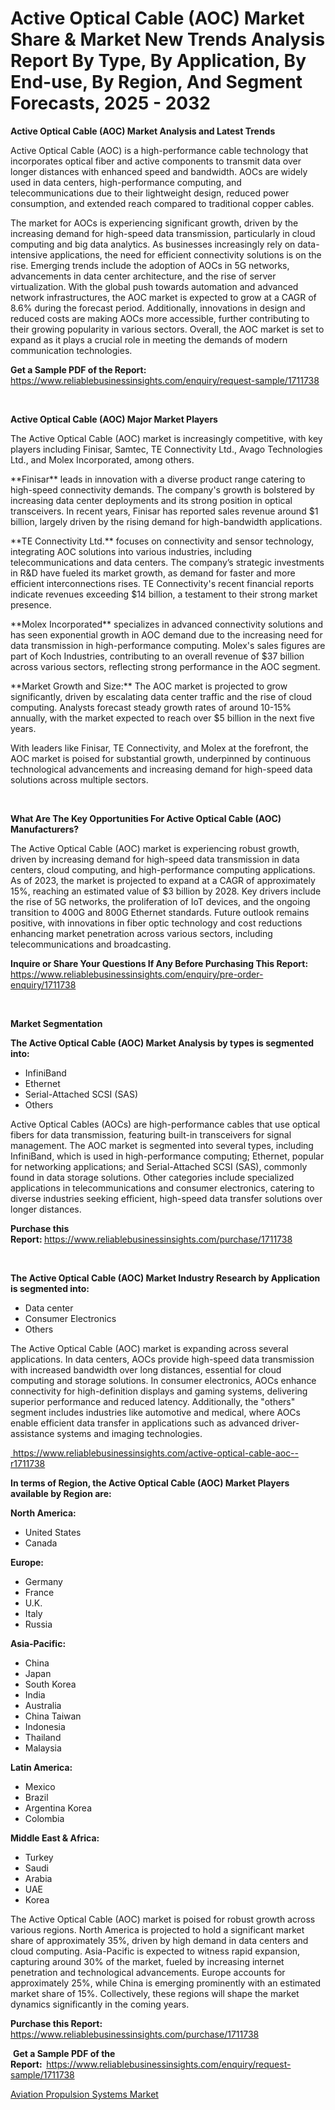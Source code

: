 <p><h1>Active Optical Cable (AOC) Market Share & Market New Trends Analysis Report By Type, By Application, By End-use, By Region, And Segment Forecasts, 2025 - 2032</h1></p><p><strong>Active Optical Cable (AOC) Market Analysis and Latest Trends</strong></p>
<p><p>Active Optical Cable (AOC) is a high-performance cable technology that incorporates optical fiber and active components to transmit data over longer distances with enhanced speed and bandwidth. AOCs are widely used in data centers, high-performance computing, and telecommunications due to their lightweight design, reduced power consumption, and extended reach compared to traditional copper cables. </p><p>The market for AOCs is experiencing significant growth, driven by the increasing demand for high-speed data transmission, particularly in cloud computing and big data analytics. As businesses increasingly rely on data-intensive applications, the need for efficient connectivity solutions is on the rise. Emerging trends include the adoption of AOCs in 5G networks, advancements in data center architecture, and the rise of server virtualization. With the global push towards automation and advanced network infrastructures, the AOC market is expected to grow at a CAGR of 8.6% during the forecast period. Additionally, innovations in design and reduced costs are making AOCs more accessible, further contributing to their growing popularity in various sectors. Overall, the AOC market is set to expand as it plays a crucial role in meeting the demands of modern communication technologies.</p></p>
<p><strong>Get a Sample PDF of the Report:&nbsp;</strong> <a href="https://www.reliablebusinessinsights.com/enquiry/request-sample/1711738?utm_campaign=3128&utm_medium=2&utm_source=Github&utm_content=ia&utm_term=27032025&utm_id=active-optical-cable-aoc">https://www.reliablebusinessinsights.com/enquiry/request-sample/1711738</a></p>
<p>&nbsp;</p>
<p><strong>Active Optical Cable (AOC) Major Market Players</strong></p>
<p><p>The Active Optical Cable (AOC) market is increasingly competitive, with key players including Finisar, Samtec, TE Connectivity Ltd., Avago Technologies Ltd., and Molex Incorporated, among others. </p><p>**Finisar** leads in innovation with a diverse product range catering to high-speed connectivity demands. The company's growth is bolstered by increasing data center deployments and its strong position in optical transceivers. In recent years, Finisar has reported sales revenue around $1 billion, largely driven by the rising demand for high-bandwidth applications.</p><p>**TE Connectivity Ltd.** focuses on connectivity and sensor technology, integrating AOC solutions into various industries, including telecommunications and data centers. The company’s strategic investments in R&D have fueled its market growth, as demand for faster and more efficient interconnections rises. TE Connectivity's recent financial reports indicate revenues exceeding $14 billion, a testament to their strong market presence.</p><p>**Molex Incorporated** specializes in advanced connectivity solutions and has seen exponential growth in AOC demand due to the increasing need for data transmission in high-performance computing. Molex's sales figures are part of Koch Industries, contributing to an overall revenue of $37 billion across various sectors, reflecting strong performance in the AOC segment.</p><p>**Market Growth and Size:** The AOC market is projected to grow significantly, driven by escalating data center traffic and the rise of cloud computing. Analysts forecast steady growth rates of around 10-15% annually, with the market expected to reach over $5 billion in the next five years. </p><p>With leaders like Finisar, TE Connectivity, and Molex at the forefront, the AOC market is poised for substantial growth, underpinned by continuous technological advancements and increasing demand for high-speed data solutions across multiple sectors.</p></p>
<p>&nbsp;</p>
<p><strong>What Are The Key Opportunities For Active Optical Cable (AOC) Manufacturers?</strong></p>
<p><p>The Active Optical Cable (AOC) market is experiencing robust growth, driven by increasing demand for high-speed data transmission in data centers, cloud computing, and high-performance computing applications. As of 2023, the market is projected to expand at a CAGR of approximately 15%, reaching an estimated value of $3 billion by 2028. Key drivers include the rise of 5G networks, the proliferation of IoT devices, and the ongoing transition to 400G and 800G Ethernet standards. Future outlook remains positive, with innovations in fiber optic technology and cost reductions enhancing market penetration across various sectors, including telecommunications and broadcasting.</p></p>
<p><strong>Inquire or Share Your Questions If Any Before Purchasing This Report:</strong> <a href="https://www.reliablebusinessinsights.com/enquiry/pre-order-enquiry/1711738?utm_campaign=3128&utm_medium=2&utm_source=Github&utm_content=ia&utm_term=27032025&utm_id=active-optical-cable-aoc">https://www.reliablebusinessinsights.com/enquiry/pre-order-enquiry/1711738</a></p>
<p>&nbsp;</p>
<p><strong>Market Segmentation</strong></p>
<p><strong>The Active Optical Cable (AOC) Market Analysis by types is segmented into:</strong></p>
<p><ul><li>InfiniBand</li><li>Ethernet</li><li>Serial-Attached SCSI (SAS)</li><li>Others</li></ul></p>
<p><p>Active Optical Cables (AOCs) are high-performance cables that use optical fibers for data transmission, featuring built-in transceivers for signal management. The AOC market is segmented into several types, including InfiniBand, which is used in high-performance computing; Ethernet, popular for networking applications; and Serial-Attached SCSI (SAS), commonly found in data storage solutions. Other categories include specialized applications in telecommunications and consumer electronics, catering to diverse industries seeking efficient, high-speed data transfer solutions over longer distances.</p></p>
<p><strong>Purchase this Report:&nbsp;</strong><a href="https://www.reliablebusinessinsights.com/purchase/1711738?utm_campaign=3128&utm_medium=2&utm_source=Github&utm_content=ia&utm_term=27032025&utm_id=active-optical-cable-aoc">https://www.reliablebusinessinsights.com/purchase/1711738</a></p>
<p>&nbsp;</p>
<p><strong>The Active Optical Cable (AOC) Market Industry Research by Application is segmented into:</strong></p>
<p><ul><li>Data center</li><li>Consumer Electronics</li><li>Others</li></ul></p>
<p><p>The Active Optical Cable (AOC) market is expanding across several applications. In data centers, AOCs provide high-speed data transmission with increased bandwidth over long distances, essential for cloud computing and storage solutions. In consumer electronics, AOCs enhance connectivity for high-definition displays and gaming systems, delivering superior performance and reduced latency. Additionally, the "others" segment includes industries like automotive and medical, where AOCs enable efficient data transfer in applications such as advanced driver-assistance systems and imaging technologies.</p></p>
<p><a href="https://www.reliablebusinessinsights.com/active-optical-cable-aoc--r1711738?utm_campaign=3128&utm_medium=2&utm_source=Github&utm_content=ia&utm_term=27032025&utm_id=active-optical-cable-aoc">&nbsp;https://www.reliablebusinessinsights.com/active-optical-cable-aoc--r1711738</a></p>
<p><strong>In terms of Region, the Active Optical Cable (AOC) Market Players available by Region are:</strong></p>
<p>
    <p> <strong> North America: </strong>
        <ul>
            <li>United States</li>
            <li>Canada</li>
        </ul>
        </p> 
    <p> <strong> Europe: </strong>
        <ul>
            <li>Germany</li>
            <li>France</li>
            <li>U.K.</li>
            <li>Italy</li>
            <li>Russia</li>
        </ul>
        </p> 
    <p> <strong> Asia-Pacific: </strong>
        <ul>
            <li>China</li>
            <li>Japan</li>
            <li>South Korea</li>
            <li>India</li>
            <li>Australia</li>
            <li>China Taiwan</li>
            <li>Indonesia</li>
            <li>Thailand</li>
            <li>Malaysia</li>
        </ul>
        </p> 
    <p> <strong> Latin America: </strong>
        <ul>
            <li>Mexico</li>
            <li>Brazil</li>
            <li>Argentina Korea</li>
            <li>Colombia</li>
        </ul>
        </p> 
    <p> <strong> Middle East & Africa: </strong>
        <ul>
            <li>Turkey</li>
            <li>Saudi</li>
            <li>Arabia</li>
            <li>UAE</li>
            <li>Korea</li>
        </ul>
    </p>
    </p>
<p><p>The Active Optical Cable (AOC) market is poised for robust growth across various regions. North America is projected to hold a significant market share of approximately 35%, driven by high demand in data centers and cloud computing. Asia-Pacific is expected to witness rapid expansion, capturing around 30% of the market, fueled by increasing internet penetration and technological advancements. Europe accounts for approximately 25%, while China is emerging prominently with an estimated market share of 15%. Collectively, these regions will shape the market dynamics significantly in the coming years.</p></p>
<p><strong>Purchase this Report: </strong><a href="https://www.reliablebusinessinsights.com/purchase/1711738?utm_campaign=3128&utm_medium=2&utm_source=Github&utm_content=ia&utm_term=27032025&utm_id=active-optical-cable-aoc">https://www.reliablebusinessinsights.com/purchase/1711738</a></p>
<p>&nbsp;<strong>Get a Sample PDF of the Report:&nbsp;&nbsp;</strong><a href="https://www.reliablebusinessinsights.com/enquiry/request-sample/1711738?utm_campaign=3128&utm_medium=2&utm_source=Github&utm_content=ia&utm_term=27032025&utm_id=active-optical-cable-aoc">https://www.reliablebusinessinsights.com/enquiry/request-sample/1711738</a></p>
<p><strong></strong></p>
<p><p><a href="https://github.com/shadnfamoza/Market-Research-Report-List-1/blob/main/aviation-propulsion-systems-market.md?utm_campaign=3128&utm_medium=2&utm_source=Github&utm_content=ia&utm_term=27032025&utm_id=active-optical-cable-aoc">Aviation Propulsion Systems Market</a></p></p>